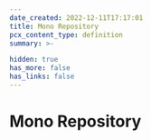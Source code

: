 ```yaml
---
date_created: 2022-12-11T17:17:01
title: Mono Repository
pcx_content_type: definition
summary: >-

hidden: true
has_more: false
has_links: false
---
```


# Mono Repository
